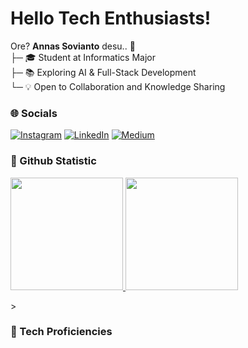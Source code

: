 # Hello Tech Enthusiasts!
Ore? **Annas Sovianto** desu.. 🌟<br>
├─ 🎓 Student at Informatics Major<br>
├─ 📚 Exploring AI & Full-Stack Development<br>
└─ 💡 Open to Collaboration and Knowledge Sharing

### 🌐 Socials
[![Instagram](https://img.shields.io/badge/Instagram-%23CB2C90.svg?logo=Instagram&logoColor=white)](https://www.instagram.com/annas.svnt_) [![LinkedIn](https://img.shields.io/badge/LinkedIn-%230077B5.svg?logo=linkedin&logoColor=white)](https://linkedin.com/in/annassovianto) [![Medium](https://img.shields.io/badge/Medium-232324?logo=medium&logoColor=white)](https://medium.com/@annassovianto) 
 
### 🤖 Github Statistic
<p align="left">
<a href="https://github.com/anndeviant" style="width: 400px;">
  <img height="180em" src="https://github-readme-stats-eight-theta.vercel.app/api?username=anndeviant&show_icons=true&theme=algolia&include_all_commits=true&count_private=true"/>
  <img height="180em" src="https://github-readme-stats-eight-theta.vercel.app/api/top-langs/?username=anndeviant&layout=compact&layout=compact&theme=algolia"/>
</a>
</p>>

### 🚀 Tech Proficiencies
